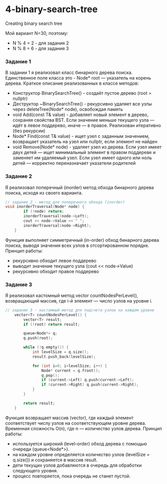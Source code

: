 # 4-binary-search-tree
Creating binary search tree

Мой вариант N=30, поэтому:
- N % 4 = 2 - для задания 2
- N % 8 = 6 - для задания 3

### Задание 1
В задании 1 я реализовал класс бинарного дерева поиска.
Единственное поле класса это - Node* root — указатель на корень дерева.
Краткое описание реализованных в классе методов:
- Конструктор BinarySearchTree() - создаёт пустое дерево (root = nullptr)
- Деструктор ~BinarySearchTree() - рекурсивно удаляет все узлы через deleteTree(Node* node), освобождая память
- void Add(const T& value) - добавляет новый элемент в дерево, сохраняя свойства BST. Если значение меньше текущего узла — идёт в левое поддерево, иначе — в правое. Реализован итеративно (без рекурсии)
- Node* Find(const T& value) - ищет узел с заданным значением, возвращает указатель на узел или nullptr, если элемент не найден
- void Remove(Node* node) - удаляет узел из дерева. Если узел имеет двух детей — ищет минимальный элемент в правом поддереве и заменяет им удаляемый узел. Если узел имеет одного или ноль детей — корректно переназначает указатели родителей
### Задание 2
Я реализовал поперечный (inorder) метод обхода бинарного дерева поиска, исходя из своего варианта.
```cpp
// задание 2 - метод для поперечного обхода (inorder)
void inorderTraversal(Node* node) {
        if (!node) return;
        inorderTraversal(node->Left);
        cout << node->Value << " ";
        inorderTraversal(node->Right);
    }
```
Функция выполняет симметричный (in-order) обход бинарного дерева поиска, выводя значения всех узлов в отсортированном порядке.
Принцип работы:
- рекурсивно обходит левое поддерево
- выводит значение текущего узла (cout << node->Value)
- рекурсивно обходит правое поддерево
### Задание 3
Я реализовал кастомный метод vector<T> countNodesPerLevel(), возвращающий массив, где i-й элемент — число узлов на уровне i.
```cpp
// задание 3 - кастомный метод для подсчета узлов на каждом уровне
    vector<T> countNodesPerLevel() {
        vector<T> result;
        if (!root) return result;

        queue<Node*> q;
        q.push(root);

        while (!q.empty()) {
            int levelSize = q.size(); 
            result.push_back(levelSize);

            for (int i=0; i<levelSize; i++) {
                Node* current = q.front();
                q.pop();
                if (current->Left) q.push(current->Left);
                if (current->Right) q.push(current->Right);
            }
        }

        return result;
    }
```
Функция возвращает массив (vector<T>), где каждый элемент соответствует числу узлов на соответствующем уровне дерева. Временная сложность O(n), где n — количество узлов дерева.
Принцип работы:
- используется широкий (level-order) обход дерева с помощью очереди (queue<Node*>).
- на каждом уровне определяется количество узлов (levelSize = q.size()) и сохраняется в массив result.
- дети текущих узлов добавляются в очередь для обработки следующего уровня.
- процесс повторяется, пока очередь не станет пустой.

